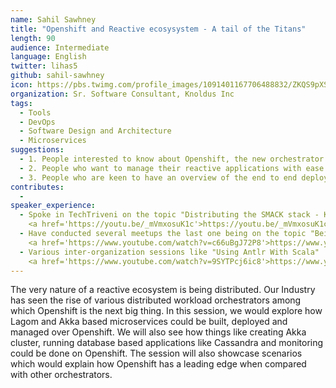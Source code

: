 ```yaml
---
name: Sahil Sawhney
title: "Openshift and Reactive ecosysystem - A tail of the Titans"
length: 90
audience: Intermediate
language: English
twitter: lihas5
github: sahil-sawhney
icon: https://pbs.twimg.com/profile_images/1091401167706488832/ZKQS9pXS_400x400.jpg
organization: Sr. Software Consultant, Knoldus Inc
tags:
  - Tools
  - DevOps
  - Software Design and Architecture
  - Microservices
suggestions:
  - 1. People interested to know about Openshift, the new orchestrator in town.
  - 2. People who want to manage their reactive applications with ease.
  - 3. People who are keen to have an overview of the end to end deployment of Reactive Microservices
contributes:
  - 
speaker_experience:
  - Spoke in TechTriveni on the topic "Distributing the SMACK stack - Kubernetes VS DCOS"
    <a href='https://youtu.be/_mVmxosuK1c'>https://youtu.be/_mVmxosuK1c</a>
  - Have conducted several meetups the last one being on the topic "Being Stateful In Kubernetes"
    <a href='https://www.youtube.com/watch?v=c66uBgJ72P8'>https://www.youtube.com/watch?v=c66uBgJ72P8</a>
  - Various inter-organization sessions like "Using Antlr With Scala"
    <a href='https://www.youtube.com/watch?v=9SYTPcj6ic8'>https://www.youtube.com/watch?v=9SYTPcj6ic8</a>
---
```

The very nature of a reactive ecosystem is being distributed. Our Industry has seen the rise of various distributed workload orchestrators among which Openshift is the next big thing. In this session, we would explore how Lagom and Akka based microservices could be built, deployed and managed over Openshift. We will also see how things like creating Akka cluster, running database based applications like Cassandra and monitoring could be done on Openshift. The session will also showcase scenarios which would explain how Openshift has a leading edge when compared with other orchestrators.
